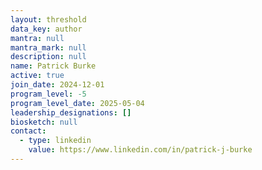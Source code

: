 ```yaml
---
layout: threshold
data_key: author
mantra: null
mantra_mark: null
description: null
name: Patrick Burke
active: true
join_date: 2024-12-01
program_level: -5
program_level_date: 2025-05-04
leadership_designations: []
biosketch: null
contact:
  - type: linkedin
    value: https://www.linkedin.com/in/patrick-j-burke
---
```


